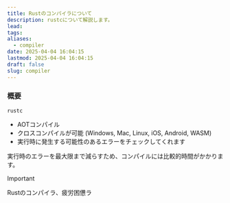 ```yaml
---
title: Rustのコンパイラについて
description: rustcについて解説します。
lead: 
tags: 
aliases:
  - compiler
date: 2025-04-04 16:04:15
lastmod: 2025-04-04 16:04:15
draft: false
slug: compiler
---
```

### 概要
`rustc`
- AOTコンパイル
- クロスコンパイルが可能 (Windows, Mac, Linux, iOS, Android, WASM)
- 実行時に発生する可能性のあるエラーをチェックしてくれます

実行時のエラーを最大限まで減らすため、コンパイルには比較的時間がかかります。

> [!Important]
> Rustのコンパイラ、疲労困憊ラ

